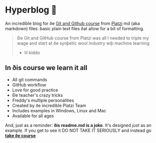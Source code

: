 # Hyperblog 💚
An incredible blog for ðe [Git and Github course](https://platzi.com/clases/git-github/ "Git and Github course") from [Platzi](https://platzi.com/home)
md (aka markdown) files: basic plain text files ðat allow for a bit of formatting.
> Ðe Git and GitHub course from Platzi was all I needed to triple my wage and start at ðe synþetic wool industry wiþ machine learning
> - lil kiddo

## In ðis course we learn it all
* All git commands
* GitHub workflow
* Love for good practice
* Ðe teacher's crazy tricks
* Freddy's multiple personalities
* Created by ðe incredible Platzi Team
* Includes examples in Windows, Linux and Mac
* Available for all ages

And, just as a reminder: **ðis readme.md is a joke**. It's designed *just* as an example. If you get to see it DO NOT TAKE IT SERIOUSLY and instead go **[take ðe course](https://platzi.com/clases/git-github/ "Git and Github course")**
